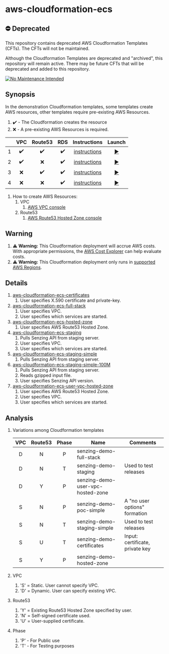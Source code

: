 # aws-cloudformation-ecs

## :no_entry: Deprecated

This repository contains deprecated AWS Cloudformation Templates (CFTs).
The CFTs will not be maintained.

Although the Cloudformation Templates are deprecated and "archived", this repository will remain active.
There may be future CFTs that will be deprecated and added to this repository.

[![No Maintenance Intended](http://unmaintained.tech/badge.svg)](http://unmaintained.tech/)

## Synopsis

In the demonstration Cloudformation templates,
some templates create AWS resources,
other templates require pre-existing AWS Resources.

1. :heavy_check_mark: - The Cloudformation creates the resource
1. :x: - A pre-existing AWS Resources is required.

|   | VPC | Route53 | RDS | Instructions | Launch |
|--:|:---:|:-------:|:---:|:------------:|:------:|
| 1 | :heavy_check_mark: | :heavy_check_mark: | :heavy_check_mark: | [instructions](https://github.com/Senzing/aws-cloudformation-ecs-poc-simple) | [:arrow_forward:](https://console.aws.amazon.com/cloudformation/home#/stacks/new?stackName=senzing-poc&templateURL=https://s3.amazonaws.com/public-read-access/aws-cloudformation-ecs-poc-simple/cloudformation.yaml) |
| 2 | :heavy_check_mark: | :x: | :heavy_check_mark: | [instructions](docs/senzing-demo-hosted-zone) | [:arrow_forward:](https://console.aws.amazon.com/cloudformation/home#/stacks/new?templateURL=https://s3.amazonaws.com/public-read-access/aws-cloudformation-ecs-hosted-zone/cloudformation.yaml) |
| 3 | :x: | :heavy_check_mark: | :heavy_check_mark: | [instructions](docs/senzing-demo-full-stack) | [:arrow_forward:](https://console.aws.amazon.com/cloudformation/home#/stacks/new?templateURL=https://s3.amazonaws.com/public-read-access/aws-cloudformation-ecs-full-stack/cloudformation.yaml) |
| 4 | :x: | :x: | :heavy_check_mark: | [instructions](docs/senzing-demo-user-vpc-hosted-zone) | [:arrow_forward:](https://console.aws.amazon.com/cloudformation/home#/stacks/new?templateURL=https://s3.amazonaws.com/public-read-access/aws-cloudformation-ecs-user-vpc-hosted-zone/cloudformation.yaml) |

1. How to create AWS Resources:
    1. VPC
        1. [AWS VPC console](https://console.aws.amazon.com/vpc/home#vpcs:)
    1. Route53
        1. [AWS Route53 Hosted Zone console](https://console.aws.amazon.com/route53/v2/hostedzones#)

## Warning

1. :warning: **Warning:**
   This Cloudformation deployment will accrue AWS costs.
   With appropriate permissions, the
   [AWS Cost Explorer](https://aws.amazon.com/aws-cost-management/aws-cost-explorer/)
   can help evaluate costs.
1. :warning: **Warning:**
   This Cloudformation deployment only runs in
   [supported AWS Regions](https://github.com/Senzing/knowledge-base/blob/main/lists/aws-supported-regions.md).

## Details

1. [aws-cloudformation-ecs-certificates](cloudformation/aws-cloudformation-ecs-certificates)
    1. User specifies X.590 certificate and private-key.
1. [aws-cloudformation-ecs-full-stack](cloudformation/aws-cloudformation-ecs-full-stack)
    1. User specifies VPC.
    1. User specifies which services are started.
1. [aws-cloudformation-ecs-hosted-zone](cloudformation/aws-cloudformation-ecs-hosted-zone)
    1. User specifies AWS Route53 Hosted Zone.
1. [aws-cloudformation-ecs-staging](cloudformation/aws-cloudformation-ecs-staging)
    1. Pulls Senzing API from staging server.
    1. User specifies VPC.
    1. User specifies which services are started.
1. [aws-cloudformation-ecs-staging-simple](cloudformation/aws-cloudformation-ecs-staging-simple)
    1. Pulls Senzing API from staging server.
1. [aws-cloudformation-ecs-staging-simple-100M](cloudformation/aws-cloudformation-ecs-staging-simple-100M)
    1. Pulls Senzing API from staging server.
    1. Reads gzipped input file.
    1. User specifies Senzing API version.
1. [aws-cloudformation-ecs-user-vpc-hosted-zone](cloudformation/aws-cloudformation-ecs-vpc-hosted-zone)
    1. User specifies AWS Route53 Hosted Zone.
    1. User specifies VPC.
    1. User specifies which services are started.

## Analysis

1. Variations among Cloudformation templates

    | VPC | Route53 | Phase | Name | Comments |
    |:---:|:-------:|:-----:|------|----------|
    | D   | N       | P     | senzing-demo-full-stack | |
    | D   | N       | T     | senzing-demo-staging | Used to test releases |
    | D   | Y       | P     | senzing-demo-user-vpc-hosted-zone |
    | S   | N       | P     | senzing-demo-poc-simple | A "no user options" formation |
    | S   | N       | T     | senzing-demo-staging-simple | Used to test releases |
    | S   | U       | T     | senzing-demo-certificates | Input: certificate, private key |
    | S   | Y       | P     | senzing-demo-hosted-zone | |

1. VPC
    1. 'S' = Static. User cannot specify VPC.
    1. 'D' = Dynamic. User can specify existing VPC.
1. Route53
    1. 'Y' = Existing Route53 Hosted Zone specified by user.
    1. 'N' = Self-signed certificate used.
    1. 'U' = User-supplied certificate.
1. Phase
    1. 'P' - For Public use
    1. 'T' - For Testing purposes

